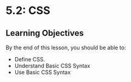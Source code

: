 # 5.2: CSS

## Learning Objectives

By the end of this lesson, you should be able to:

* Define CSS.&#x20;
* Understand Basic CSS Syntax&#x20;
* Use Basic CSS Syntax

